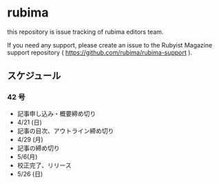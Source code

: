 # rubima

this repository is issue tracking of rubima editors team.

If you need any support, please create an issue to the Rubyist Magazine support repository ( https://github.com/rubima/rubima-support ).

## スケジュール
### 42 号

- 記事申し込み・概要締め切り
 -  4/21 (日)
- 記事の目次、アウトライン締め切り
 - 4/29 (月)
- 記事の締め切り
 - 5/6(月)
- 校正完了、リリース
 - 5/26 (日)
